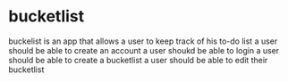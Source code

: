 # bucketlist
buckelist is an app that allows a user to keep track of his to-do list
a user should be able to create an account
a user shoukd be able to login
a user should be able to create a bucketlist
a user should be able to edit their bucketlist
